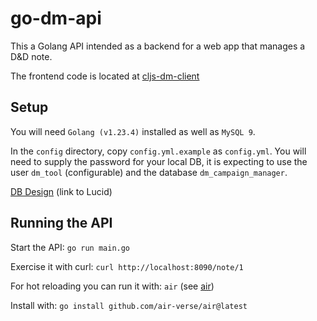 # go-dm-api

This a Golang API intended as a backend for a web app that manages a D&D note. 

The frontend code is located at [cljs-dm-client](https://github.com/foilofbob/cljs-dm-client)

## Setup
You will need `Golang (v1.23.4)` installed as well as `MySQL 9`.

In the `config` directory, copy `config.yml.example` as `config.yml`. 
You will need to supply the password for your local DB, it is expecting to use the user `dm_tool` (configurable) 
and the database `dm_campaign_manager`.

[DB Design](https://lucid.app/lucidchart/5ebc88df-03e9-4eed-84a1-30d29e689dc4/edit?page=0_0&invitationId=inv_aa194cb4-066d-442d-93d0-a7ae430b0870#) (link to Lucid)

## Running the API

Start the API: `go run main.go`

Exercise it with curl: `curl http://localhost:8090/note/1`

For hot reloading you can run it with: `air` (see [air](https://github.com/air-verse/air))

Install with: `go install github.com/air-verse/air@latest`
